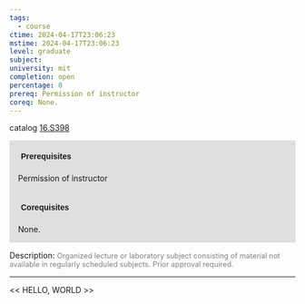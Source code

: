 ```yaml
---
tags:
  - course
ctime: 2024-04-17T23:06:23
mstime: 2024-04-17T23:06:23
level: graduate
subject: 
university: mit
completion: open
percentage: 0
prereq: Permission of instructor
coreq: None.
---
```


catalog [16.S398](http://student.mit.edu/catalog/m16b.html#16.S398)

<span style="display: block; padding: 15px; background-color: rgb(100, 100, 100, 0.2);"><font id="m_prereq1520_0" style="display: block; font-family: Arial, sans-serif; font-weight: bold; padding: 5px">Prerequisites</font><br><span id="prereq1520_0">Permission of instructor</span></span>
<span style="display: block; padding: 15px; background-color: rgb(100, 100, 100, 0.2);"><font id="m_coreq1520_0" style="display: block; font-family: Arial, sans-serif; font-weight: bold; padding: 5px">Corequisites</font><br><span id="coreq1520_0">None.</span></span>

<font style="">Description:</font>
<font style="color: grey; font-size: 0.8rem;">Organized lecture or laboratory subject consisting of material not available in regularly scheduled subjects. Prior approval required.</font>



---

<< HELLO, WORLD >>
